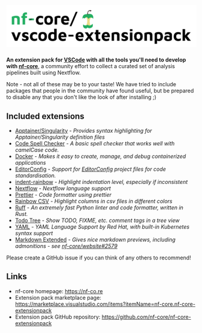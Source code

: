 # ![nf-core Extension Pack](logo_wide.png)

**An extension pack for [VSCode](https://code.visualstudio.com/) with all the tools you'll need to develop with [nf-core](https://nf-co.re/)**, a community effort to collect a curated set of analysis pipelines built using Nextflow.

Note - not all of these may be to your taste! We have tried to include packages that people in the community have found useful, but be prepared to disable any that you don't like the look of after installing ;)

## Included extensions

- [Apptainer/Singularity](https://marketplace.visualstudio.com/items?itemName=onnovalkering.vscode-singularity) - _Provides syntax highlighting for Apptainer/Singularity definition files_
- [Code Spell Checker](https://marketplace.visualstudio.com/items?itemName=streetsidesoftware.code-spell-checker) - _A basic spell checker that works well with camelCase code._
- [Docker](https://marketplace.visualstudio.com/items?itemName=ms-azuretools.vscode-docker) - _Makes it easy to create, manage, and debug containerized applications_
- [EditorConfig](https://marketplace.visualstudio.com/items?itemName=EditorConfig.EditorConfig) - _Support for [EditorConfig](https://editorconfig.org/) project files for code standardisation._
- [indent-rainbow](https://marketplace.visualstudio.com/items?itemName=oderwat.indent-rainbow) - _Highlight indentation level, especially if inconsistent_
- [Nextflow](https://marketplace.visualstudio.com/items?itemName=nextflow.nextflow) - _Nextflow language support_
- [Prettier](https://marketplace.visualstudio.com/items?itemName=esbenp.prettier-vscode) - _Code formatter using prettier_
- [Rainbow CSV](https://marketplace.visualstudio.com/items?itemName=mechatroner.rainbow-csv) - _Highlight columns in csv files in different colors_
- [Ruff](https://marketplace.visualstudio.com/items?itemName=charliermarsh.ruff) - _An extremely fast Python linter and code formatter, written in Rust._
- [Todo Tree](https://marketplace.visualstudio.com/items?itemName=Gruntfuggly.todo-tree) - _Show TODO, FIXME, etc. comment tags in a tree view_
- [YAML](https://marketplace.visualstudio.com/items?itemName=redhat.vscode-yaml) - _YAML Language Support by Red Hat, with built-in Kubernetes syntax support_
- [Markdown Extended](https://marketplace.visualstudio.com/items?itemName=jebbs.markdown-extended) - _Gives nice markdown previews, including admonitions - see [nf-core/website#2579](https://github.com/nf-core/website/pull/2579)_

Please create a GitHub issue if you can think of any others to recommend!

## Links

- nf-core homepage: <https://nf-co.re>
- Extension pack marketplace page: <https://marketplace.visualstudio.com/items?itemName=nf-core.nf-core-extensionpack>
- Extension pack GitHub repository: <https://github.com/nf-core/nf-core-extensionpack>

